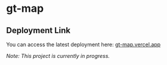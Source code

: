 # gt-map

## Deployment Link

You can access the latest deployment here: [gt-map.vercel.app](https://gt-map.vercel.app)

*Note: This project is currently in progress.*
